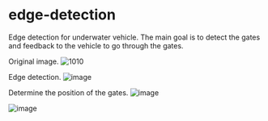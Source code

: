 # edge-detection

Edge detection for underwater vehicle. 
The main goal is to detect the gates and feedback to the vehicle to go through the gates. 

Original image. 
![1010](https://user-images.githubusercontent.com/67049287/141603192-8ba3ca4b-0a84-4ada-9af5-1bde4aa22202.jpg)

Edge detection. 
![image](https://user-images.githubusercontent.com/67049287/141603212-8774f7e5-50df-41f7-91af-b39b092e5ac4.png)

Determine the position of the gates. 
![image](https://user-images.githubusercontent.com/67049287/141603219-3bbbea65-e5d1-4482-b7c1-08faef424d2b.png)
  
![image](https://user-images.githubusercontent.com/67049287/142147493-62103a69-550d-4042-a901-b8f320fae1dd.png)
